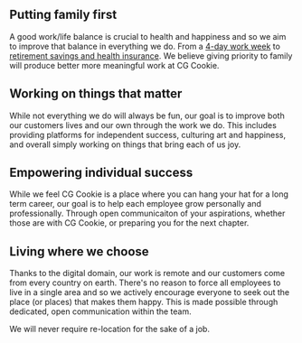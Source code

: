 
## Putting family first
A good work/life balance is crucial to health and happiness and so we aim to improve that balance in everything we do. From a [4-day work week](https://github.com/CGCookie/handbook/blob/master/how-we-work.md#4-day-work-week) to [retirement savings and health insurance](https://github.com/CGCookie/handbook/blob/master/benefits.md#employee-benefits). We believe giving priority to family will produce better more meaningful work at CG Cookie. 

## Working on things that matter
While not everything we do will always be fun, our goal is to improve both our customers lives and our own through the work we do. This includes providing platforms for independent success, culturing art and happiness, and overall simply working on things that bring each of us joy.

## Empowering individual success
While we feel CG Cookie is a place where you can hang your hat for a long term career, our goal is to help each employee grow personally and professionally. Through open communicaiton of your aspirations, whether those are with CG Cookie, or preparing you for the next chapter.

## Living where we choose
Thanks to the digital domain, our work is remote and our customers come from every country on earth. There's no reason to force all employees to live in a single area and so we actively encourage everyone to seek out the place (or places) that makes them happy. This is made possible through dedicated, open communication within the team. 

We will never require re-location for the sake of a job.
